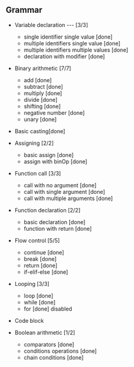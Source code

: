 
## Grammar
* Variable declaration --- [3/3]
  * single identifier single value [done]
  * multiple identifiers single value [done]
  * multiple identifiers multiple values [done]
  * declaration with modifier [done]

* Binary arithmetic [7/7]
  * add [done]
  * subtract [done]
  * multiply [done]
  * divide [done]
  * shifting [done]
  * negative number [done]
  * unary [done]

* Basic casting[done]

* Assigning [2/2]
  * basic assign [done]
  * assign with binOp [done]

* Function call [3/3]
  * call with no argument [done]
  * call with single argument [done]
  * call with multiple arguments [done]

* Function declaration [2/2]
  * basic declaration [done]
  * function with return [done]

* Flow control [5/5]
  * continue [done]
  * break [done]
  * return [done]
  * if-elif-else [done]

* Looping [3/3]
  * loop [done]
  * while [done]
  * for [done] disabled

* Code block

* Boolean arithmetic [1/2]
  * comparators [done]
  * conditions operations [done]
  * chain conditions [done]